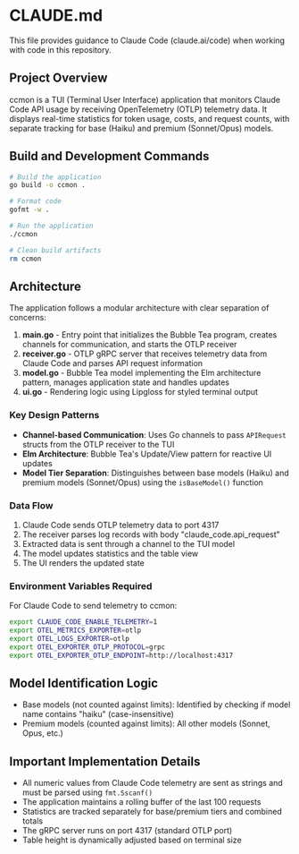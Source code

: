 # CLAUDE.md

This file provides guidance to Claude Code (claude.ai/code) when working with code in this repository.

## Project Overview

ccmon is a TUI (Terminal User Interface) application that monitors Claude Code API usage by receiving OpenTelemetry (OTLP) telemetry data. It displays real-time statistics for token usage, costs, and request counts, with separate tracking for base (Haiku) and premium (Sonnet/Opus) models.

## Build and Development Commands

```bash
# Build the application
go build -o ccmon .

# Format code
gofmt -w .

# Run the application
./ccmon

# Clean build artifacts
rm ccmon
```

## Architecture

The application follows a modular architecture with clear separation of concerns:

1. **main.go** - Entry point that initializes the Bubble Tea program, creates channels for communication, and starts the OTLP receiver
2. **receiver.go** - OTLP gRPC server that receives telemetry data from Claude Code and parses API request information
3. **model.go** - Bubble Tea model implementing the Elm architecture pattern, manages application state and handles updates
4. **ui.go** - Rendering logic using Lipgloss for styled terminal output

### Key Design Patterns

- **Channel-based Communication**: Uses Go channels to pass `APIRequest` structs from the OTLP receiver to the TUI
- **Elm Architecture**: Bubble Tea's Update/View pattern for reactive UI updates
- **Model Tier Separation**: Distinguishes between base models (Haiku) and premium models (Sonnet/Opus) using the `isBaseModel()` function

### Data Flow

1. Claude Code sends OTLP telemetry data to port 4317
2. The receiver parses log records with body "claude_code.api_request"
3. Extracted data is sent through a channel to the TUI model
4. The model updates statistics and the table view
5. The UI renders the updated state

### Environment Variables Required

For Claude Code to send telemetry to ccmon:
```bash
export CLAUDE_CODE_ENABLE_TELEMETRY=1
export OTEL_METRICS_EXPORTER=otlp
export OTEL_LOGS_EXPORTER=otlp
export OTEL_EXPORTER_OTLP_PROTOCOL=grpc
export OTEL_EXPORTER_OTLP_ENDPOINT=http://localhost:4317
```

## Model Identification Logic

- Base models (not counted against limits): Identified by checking if model name contains "haiku" (case-insensitive)
- Premium models (counted against limits): All other models (Sonnet, Opus, etc.)

## Important Implementation Details

- All numeric values from Claude Code telemetry are sent as strings and must be parsed using `fmt.Sscanf()`
- The application maintains a rolling buffer of the last 100 requests
- Statistics are tracked separately for base/premium tiers and combined totals
- The gRPC server runs on port 4317 (standard OTLP port)
- Table height is dynamically adjusted based on terminal size